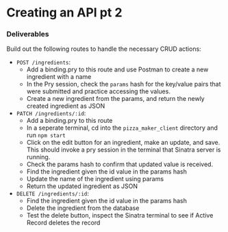 # Creating an API pt 2

### Deliverables
Build out the following routes to handle the necessary CRUD actions:

- `POST /ingredients`: 
    - Add a binding.pry to this route and use Postman to create a new ingredient with a name 
    - In the Pry session, check the `params` hash for the key/value pairs that were submitted and practice accessing the values. 
    - Create a new ingredient from the params, and return the newly created ingredient as JSON
- `PATCH /ingredients/:id`:
    - Add a binding.pry to this route 
    - In a seperate terminal, cd into the `pizza_maker_client` directory and run `npm start`
    - Click on the edit button for an ingredient, make an update, and save. This should invoke a pry session in the terminal that Sinatra server is running. 
    - Check the params hash to confirm that updated value is received. 
    - Find the ingredient given the id value in the params hash 
    - Update the name of the ingredient using params
    - Return the updated ingredient as JSON
- `DELETE /ingredients/:id`:
    - Find the ingredient given the id value in the params hash  
    - Delete the ingredient from the database
    - Test the delete button, inspect the Sinatra terminal to see if Active Record deletes the record
